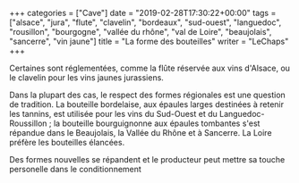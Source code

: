 +++
categories = ["Cave"]
date = "2019-02-28T17:30:22+00:00"
tags = ["alsace", "jura", "flute", "clavelin", "bordeaux", "sud-ouest", "languedoc", "rousillon", "bourgogne", "vallée du rhône", "val de Loire", "beaujolais", "sancerre", "vin jaune"]
title = "La forme des bouteilles"
writer = "LeChaps"
+++

Certaines sont réglementées, comme la flûte réservée aux vins d'Alsace, ou le clavelin pour les vins jaunes jurassiens.  

Dans la plupart des cas, le respect des formes régionales est une question de tradition. La bouteille bordelaise, aux épaules larges destinées à retenir les tannins, est utilisée pour les vins du Sud-Ouest et du Languedoc-Roussillon ; la bouteille bourguignonne aux épaules tombantes s'est répandue dans le Beaujolais, la Vallée du Rhône et à Sancerre. La Loire préfère les bouteilles élancées.  

Des formes nouvelles se répandent et le producteur peut mettre sa touche personelle dans le conditionnement